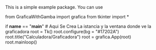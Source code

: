 This is a simple example package. You can use

from GraficaWithGamba import grafica
from tkinter import *


if __name__ == "__main__" # Aqui Se Crea La istancia y la ventana donde ve la graficadora
    root = Tk()
    root.configure(bg = "#17202A")
    root.title("Calculadora/Graficadora")
    root = grafica.App(root)
    root.mainloop()
